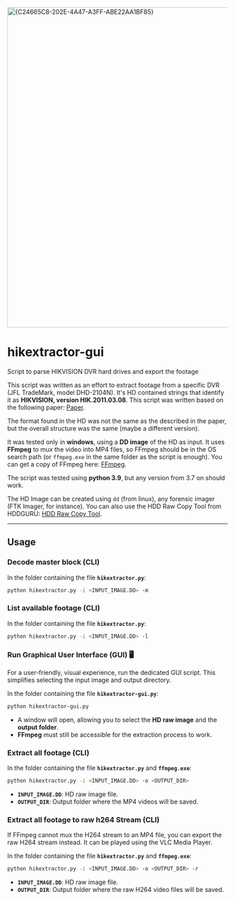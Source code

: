 <img width="1002" height="732" alt="{C24665C8-202E-4A47-A3FF-ABE22AA1BF85}" src="https://github.com/user-attachments/assets/07d83f44-78d1-4110-84ed-1f4e250d7833" />

# hikextractor-gui

Script to parse HIKVISION DVR hard drives and export the footage

This script was written as an effort to extract footage from a specific DVR (JFL TradeMark, model DHD-2104N). It's HD contained strings that identify it as **HIKVISION, version HIK.2011.03.08**.
This script was written based on the following paper: [Paper](https://eudl.eu/pdf/10.1007/978-3-319-25512-5_13).

The format found in the HD was not the same as the described in the paper, but the overall structure was the same (maybe a different version).

It was tested only in **windows**, using a **DD image** of the HD as input.
It uses **FFmpeg** to mux the video into MP4 files, so FFmpeg should be in the OS search path (or `ffmpeg.exe` in the same folder as the script is enough). You can get a copy of FFmpeg here: [FFmpeg](https://ffmpeg.org/download.html).

The script was tested using **python 3.9**, but any version from 3.7 on should work.

The HD Image can be created using `dd` (from linux), any forensic imager (FTK Imager, for instance). You can also use the HDD Raw Copy Tool from HDDGURU: [HDD Raw Copy Tool](https://hddguru.com/software/HDD-Raw-Copy-Tool/).

---

## Usage

### Decode master block (CLI)

In the folder containing the file **`hikextractor.py`**:

```sh
python hikextractor.py -i <INPUT_IMAGE.DD> -m
````

### List available footage (CLI)

In the folder containing the file **`hikextractor.py`**:

```sh
python hikextractor.py -i <INPUT_IMAGE.DD> -l
```

### Run Graphical User Interface (GUI) 🖥️

For a user-friendly, visual experience, run the dedicated GUI script. This simplifies selecting the input image and output directory.

In the folder containing the file **`hikextractor-gui.py`**:

```sh
python hikextractor-gui.py
```

  - A window will open, allowing you to select the **HD raw image** and the **output folder**.
  - **FFmpeg** must still be accessible for the extraction process to work.

### Extract all footage (CLI)

In the folder containing the file **`hikextractor.py`** and **`ffmpeg.exe`**:

```sh
python hikextractor.py -i <INPUT_IMAGE.DD> -o <OUTPUT_DIR>
```

  - **`INPUT_IMAGE.DD`**: HD raw image file.
  - **`OUTPUT_DIR`**: Output folder where the MP4 videos will be saved.

### Extract all footage to raw h264 Stream (CLI)

If FFmpeg cannot mux the H264 stream to an MP4 file, you can export the raw H264 stream instead.
It can be played using the VLC Media Player.

In the folder containing the file **`hikextractor.py`** and **`ffmpeg.exe`**:

```sh
python hikextractor.py -i <INPUT_IMAGE.DD> -o <OUTPUT_DIR> -r
```

  - **`INPUT_IMAGE.DD`**: HD raw image file.
  - **`OUTPUT_DIR`**: Output folder where the raw H264 video files will be saved.

<!-- end list -->
